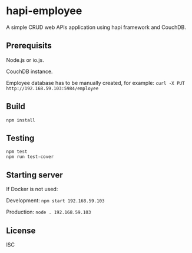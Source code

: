 # hapi-employee

A simple CRUD web APIs application using hapi framework and CouchDB.

## Prerequisits

Node.js or io.js.

CouchDB instance.

Employee database has to be manually created, for example: ```curl -X PUT http://192.168.59.103:5984/employee```

## Build

``` npm install ```

## Testing

```
npm test
npm run test-cover
```

## Starting server

If Docker is not used:

Development: ``` npm start 192.168.59.103 ```

Production: ``` node . 192.168.59.103 ```

## License

ISC
